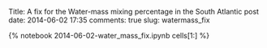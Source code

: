 Title: A fix for the Water-mass mixing percentage in the South Atlantic post
date:  2014-06-02 17:35
comments: true
slug: watermass_fix

{% notebook 2014-06-02-water_mass_fix.ipynb cells[1:] %}
